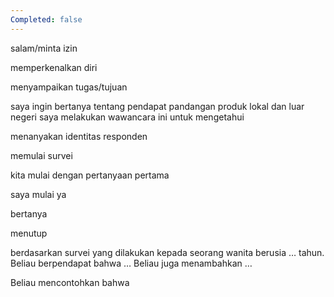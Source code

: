 ```yaml
---
Completed: false
---
```


salam/minta izin 

memperkenalkan diri

menyampaikan tugas/tujuan

saya ingin bertanya tentang pendapat pandangan produk lokal dan luar negeri
saya melakukan wawancara ini untuk mengetahui 

menanyakan identitas responden 

memulai survei

kita mulai dengan pertanyaan pertama

saya mulai ya

bertanya 

menutup


berdasarkan survei yang dilakukan kepada seorang wanita berusia … tahun. Beliau berpendapat bahwa …
Beliau juga menambahkan …

Beliau mencontohkan bahwa 
